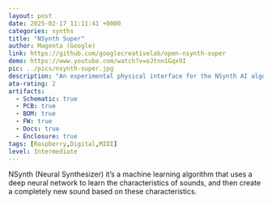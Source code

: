 ```yaml
---
layout: post
date: 2025-02-17 11:11:41 +0000
categories: synths
title: "NSynth Super"
author: Magenta (Google)
link: https://github.com/googlecreativelab/open-nsynth-super
demo: https://www.youtube.com/watch?v=oJtnn1Gqx9I
pic: ../pics/nsynth-super.jpg
description: "An experimental physical interface for the NSynth AI algorithm"
ata-rating: 2
artifacts:
  - Schematic: true
  - PCB: true
  - BOM: true
  - FW: true
  - Docs: true
  - Enclosure: true
tags: [Raspberry,Digital,MIDI]
level: Intermediate
---
```


NSynth (Neural Synthesizer) it’s a machine learning algorithm that uses a deep neural network to learn the characteristics of sounds, and then create a completely new sound based on these characteristics.